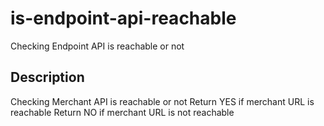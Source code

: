 # is-endpoint-api-reachable

Checking Endpoint API is reachable or not

## Description

Checking Merchant API is reachable or not
Return YES if merchant URL is reachable
Return NO if merchant URL is not reachable
